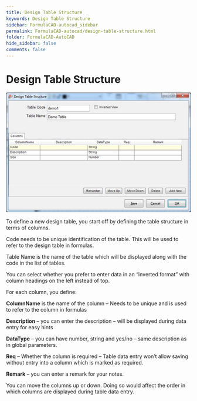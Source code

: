 ```yaml
---
title: Design Table Structure
keywords: Design Table Structure
sidebar: FormulaCAD-autocad_sidebar
permalink: FormulaCAD-autocad/design-table-structure.html
folder: FormulaCAD-AutoCAD
hide_sidebar: false
comments: false
---
```

# Design Table Structure

![](/images/design-table-structure.jpg)

To define a new design table, you start off by defining the table structure in terms of columns.

Code needs to be unique identification of the table. This will be used to refer to the design table in formulas.

Table Name is the name of the table which will be displayed along with the code in the list of tables.

You can select whether you prefer to enter data in an “inverted format” with column headings on the left instead of top.

For each column, you define:

**ColumnName** is the name of the column – Needs to be unique and is used to refer to the column in formulas

**Description** – you can enter the description – will be displayed during data entry for easy hints

**DataType** – you can have number, string and yes/no – same description as in global parameters.

**Req** – Whether the column is required – Table data entry won’t allow saving without entry into a column which is marked as required.

**Remark** – you can enter a remark for your notes.

You can move the columns up or down. Doing so would affect the order in which columns are displayed during table data entry.
